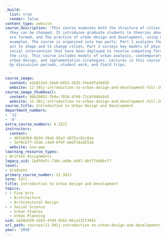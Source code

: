 ```yaml
---
_build:
  list: true
  render: false
content_type: website
course_description: 'This course examines both the structure of cities and the ways
  they can be changed. It introduces graduate students to theories about how cities
  are formed, and the practice of urban design and development, using U.S. and international
  examples. The course is organized into two parts: Part 1 analyzes the forces which
  act to shape and to change cities; Part 2 surveys key models of physical form and
  social intervention that have been deployed to resolve competing forces acting on
  the city. This course includes models of urban analysis, contemporary theories of
  urban design, and implementation strategies. Lectures in this course are supplemented
  by discussion periods, student work, and field trips.

  '
course_image:
  content: e2e811b5-2da0-b815-2b35-f4e4d7a58d35
  website: 11-301j-introduction-to-urban-design-and-development-fall-2016
course_image_thumbnail:
  content: 9db3b052-7b9a-7016-4f49-72cbf84da542
  website: 11-301j-introduction-to-urban-design-and-development-fall-2016
course_title: Introduction to Urban Design and Development
department_numbers:
- '11'
- '4'
extra_course_numbers: 4.252J
instructors:
  content:
  - d87e83b9-8b59-f0ab-95a7-d675cc81c8aa
  - 3ef0cb77-35a6-c4e9-6f9f-dedf34ad2516
  website: ocw-www
learning_resource_types:
- Written Assignments
legacy_uid: 1b4f64fc-730c-a60e-bd47-4bff7d48bcf7
level:
- Graduate
primary_course_number: 11.301J
term: Fall
title: Introduction to Urban Design and Development
topics:
- - Fine Arts
  - Architecture
  - Architectural Design
- - Social Science
  - Urban Studies
  - Urban Planning
uid: ae58e559-4163-4fd9-92b2-85ca131f3941
url_path: courses/11-301j-introduction-to-urban-design-and-development-fall-2016
year: '2016'
---
```

